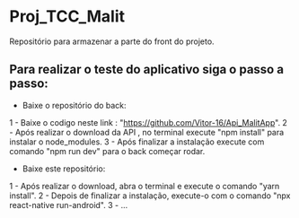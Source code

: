 # Proj_TCC_Malit
Repositório para armazenar a parte do front do projeto. 


## Para realizar o teste do aplicativo siga o passo a passo:

 - Baixe o repositório do back:

  1 - Baixe o codigo neste link : "https://github.com/Vitor-16/Api_MalitApp".
  2 - Após realizar o download da API , no terminal execute "npm install" para instalar o node_modules.
  3 - Após finalizar a instalação execute com comando "npm run dev" para o back começar rodar.
  
 - Baixe este repositório:
 
  1 - Após realizar o download, abra o terminal e execute o comando "yarn install".
  2 - Depois de finalizar a instalação, execute-o com o comando "npx react-native run-android".
  3 - ...
  
